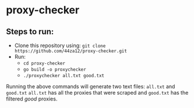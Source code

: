 # proxy-checker

## Steps to run:
- Clone this repository using:
    `git clone https://github.com/44za12/proxy-checker.git`
- Run:
    - `cd proxy-checker`
    - `go build -o proxychecker`
    - `./proxychecker all.txt good.txt`

Running the above commands will generate two text files: `all.txt` and `good.txt` `all.txt` has all the proxies that were scraped and `good.txt` has the filtered _good_ proxies.